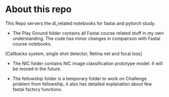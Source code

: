 # About this repo

This Repo servers the dl_related notebooks for fastai and pytorch study.

* The Play Ground folder contains all Fastai course related stuff in my own understanding. The code has minor changes in compairson with 
Fastai course notebooks.

[Callbacks system, single shot detector, Retina net and focal loss]

* The NIC folder contains NIC image classification prototype model. It will be moved in the future.

* The fellowship folder is a temporary folder to work on Challenge problem from fellowship, it also has detailed explanation about few fastai factory functions. 
